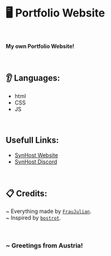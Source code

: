 # 🖥️ Portfolio Website

<br>

**My own Portfolio Website!**

<br>

## 👂 Languages:
- html
- CSS
- JS

<br>

## Usefull Links:
- [SynHost Website](https://synhost.de/)
- [SynHost Discord](https://discord.gg/ByJhNavpsd)

<br>

## 📋 Credits:
~ Everything made by [`FrauJulian`](https://github.com/FrauJulian). <br>
~ Inspired by [`bostrot`](https://github.com/bostrot). <br>

<br>

### ~ Greetings from Austria!

